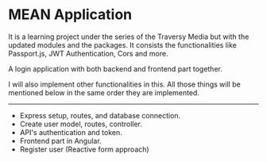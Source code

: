 # MEAN Application

It is a learning project under the series of the Traversy Media
but with the updated modules and the packages. It consists the
functionalities like Passport.js, JWT Authentication, Cors and more.

A login application with both backend and frontend part together.

I will also implement other functionalities in this. All those things
will be mentioned below in the same order they are implemented.

<hr>

- Express setup, routes, and database connection.
- Create user model, routes, controller. 
- API's authentication and token.
- Frontend part in Angular. 
- Register user (Reactive form approach)
